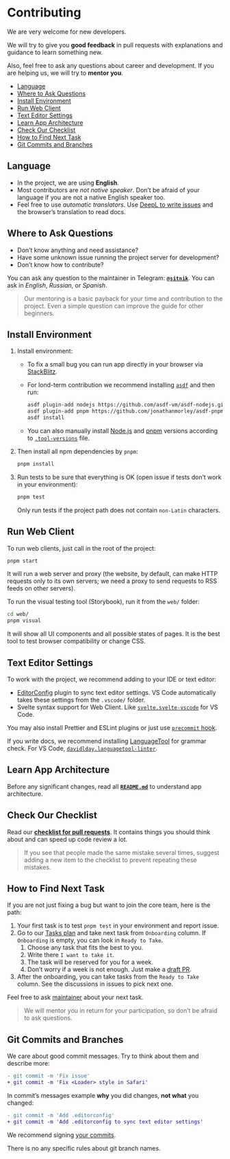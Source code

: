 # Contributing

We are very welcome for new developers.

We will try to give you **good feedback** in pull requests with explanations and guidance to learn something new.

Also, feel free to ask any questions about career and development. If you are helping us, we will try to **mentor you**.

- [Language](#language)
- [Where to Ask Questions](#where-to-ask-questions)
- [Install Environment](#install-environment)
- [Run Web Client](#run-web-client)
- [Text Editor Settings](#text-editor-settings)
- [Learn App Architecture](#learn-app-architecture)
- [Check Our Checklist](#check-our-checklist)
- [How to Find Next Task](#how-to-find-next-task)
- [Git Commits and Branches](#git-commits-and-branches)

## Language

- In the project, we are using **English**.
- Most contributors are _not native speaker_. Don’t be afraid of your language if you are not a native English speaker too.
- Feel free to use _automatic translators_. Use [DeepL to write issues](https://www.deepl.com/translator) and the browser’s translation to read docs.

## Where to Ask Questions

- Don’t know anything and need assistance?
- Have some unknown issue running the project server for development?
- Don’t know how to contribute?

You can ask any question to the maintainer in Telegram: **[`@sitnik`](https://t.me/sitnik)**. You can ask in _English_, _Russian_, or _Spanish_.

> Our mentoring is a basic payback for your time and contribution to the project. Even a simple question can improve the guide for other beginners.

## Install Environment

1. Install environment:

   - To fix a small bug you can run app directly in your browser via [StackBlitz](https://stackblitz.com/fork/github/hplush/slowreader?file=web/main/main.svelte).

   - For lond-term contribution we recommend installing [`asdf`](https://asdf-vm.com/guide/getting-started.html) and then run:

     ```sh
     asdf plugin-add nodejs https://github.com/asdf-vm/asdf-nodejs.git
     asdf plugin-add pnpm https://github.com/jonathanmorley/asdf-pnpm.git
     asdf install
     ```

   - You can also manually install [Node.js](https://nodejs.org/en/download) and [pnpm](https://pnpm.io/installation) versions according to [`.tool-versions`](./.tool-versions) file.

2. Then install all npm dependencies by `pnpm`:

   ```sh
   pnpm install
   ```

3. Run tests to be sure that everything is OK (open issue if tests don’t work in your environment):

   ```sh
   pnpm test
   ```

   Only run tests if the project path does not contain `non-Latin` characters.

## Run Web Client

To run web clients, just call in the root of the project:

```sh
pnpm start
```

It will run a web server and proxy (the website, by default, can make HTTP requests only to its own servers; we need a proxy to send requests to RSS feeds on other servers).

To run the visual testing tool (Storybook), run it from the `web/` folder:

```sh
cd web/
pnpm visual
```

It will show all UI components and all possible states of pages. It is the best tool to test browser compatibility or change CSS.

## Text Editor Settings

To work with the project, we recommend adding to your IDE or text editor:

- [EditorConfig](https://editorconfig.org/) plugin to sync text editor settings. VS Code automatically takes these settings from the `.vscode/` folder.
- Svelte syntax support for Web Client. Like [`svelte.svelte-vscode`](https://marketplace.visualstudio.com/items?itemName=svelte.svelte-vscode) for VS Code.

You may also install Prettier and ESLint plugins or just use [`precommit` hook](./nano-staged.json).

If you write docs, we recommend installing [LanguageTool](https://dev.languagetool.org/software-that-supports-languagetool-as-a-plug-in-or-add-on.html) for grammar check. For VS Code, [`davidlday.languagetool-linter`](https://marketplace.visualstudio.com/items?itemName=davidlday.languagetool-linter).

## Learn App Architecture

Before any significant changes, read all **[`README.md`](README.md)** to understand app architecture.

## Check Our Checklist

Read our **[checklist for pull requests](./docs/pull_request_template.md)**. It contains things you should think about and can speed up code review a lot.

> If you see that people made the same mistake several times, suggest adding a new item to the checklist to prevent repeating these mistakes.

## How to Find Next Task

If you are not just fixing a bug but want to join the core team, here is the path:

1. Your first task is to test `pnpm test` in your environment and report issue.
2. Go to our [Tasks plan](https://github.com/orgs/hplush/projects/1) and take next task from `Onboarding` column. If `Onboarding` is empty, you can look in `Ready to Take`.
   1. Choose any task that fits the best to you.
   2. Write there `I want to take it`.
   3. The task will be reserved for you for a week.
   4. Don’t worry if a week is not enough. Just make a [draft PR](https://github.blog/2019-02-14-introducing-draft-pull-requests/).
3. After the onboarding, you can take tasks from the `Ready to Take` column. See the discussions in issues to pick next one.

Feel free to ask [maintainer](https://t.me/sitnik) about your next task.

> We will mentor you in return for your participation, so don’t be afraid to ask questions.

## Git Commits and Branches

We care about good commit messages. Try to think about them and describe more:

```diff
- git commit -m 'Fix issue'
+ git commit -m 'Fix <Loader> style in Safari'
```

In commit’s messages example **why** you did changes, **not what** you changed:

```diff
- git commit -m 'Add .editorconfig'
+ git commit -m 'Add .editorconfig to sync text editor settings'
```

We recommend signing [your commits](./docs/onboarding.md#enable-signing-git-commits).

There is no any specific rules about git branch names.
